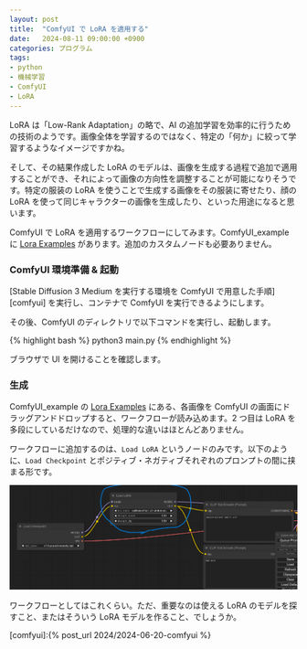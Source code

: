 ```yaml
---
layout: post
title:  "ComfyUI で LoRA を適用する"
date:   2024-08-11 09:00:00 +0900
categories: プログラム
tags:
- python
- 機械学習
- ComfyUI
- LoRA
---
```

LoRA は「Low-Rank Adaptation」の略で、AI の追加学習を効率的に行うための技術のようです。画像全体を学習するのではなく、特定の「何か」に絞って学習するようなイメージですかね。

そして、その結果作成した LoRA のモデルは、画像を生成する過程で追加で適用することができ、それによって画像の方向性を調整することが可能になりそうです。特定の服装の LoRA を使うことで生成する画像をその服装に寄せたり、顔の LoRA を使って同じキャラクターの画像を生成したり、といった用途になると思います。

ComfyUI で LoRA を適用するワークフローにしてみます。ComfyUI_example に [Lora Examples][examples] があります。追加のカスタムノードも必要ありません。

### ComfyUI 環境準備 & 起動
[Stable Diffusion 3 Medium を実行する環境を ComfyUI で用意した手順][comfyui] を実行し、コンテナで ComfyUI を実行できるようにします。

その後、ComfyUI のディレクトリで以下コマンドを実行し、起動します。

{% highlight bash %}
python3 main.py
{% endhighlight %}

ブラウザで UI を開けることを確認します。

### 生成
ComfyUI_example の [Lora Examples][examples] にある、各画像を ComfyUI の画面にドラッグアンドドロップすると、ワークフローが読み込めます。2 つ目は LoRA を多段にしているだけなので、処理的な違いはほとんどありません。

ワークフローに追加するのは、`Load LoRA` というノードのみです。以下のように、`Load Checkpoint` とポジティブ・ネガティブそれぞれのプロンプトの間に挟まる形です。

![LoRA][img1]

ワークフローとしてはこれくらい。ただ、重要なのは使える LoRA のモデルを探すこと、またはそういう LoRA モデルを作ること、でしょうか。



[examples]:https://comfyanonymous.github.io/ComfyUI_examples/lora/
[comfyui]:{% post_url 2024/2024-06-20-comfyui %}

[img1]:/assets/images/2024/08/ss-20240811-01.png
